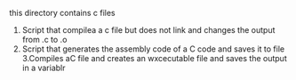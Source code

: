 this directory contains c files
1. Script that compilea a c file but does not link and changes the output from .c to .o
2. Script that generates the assembly code of a C code and saves it to file
3.Compiles aC file and creates an wxcecutable file and saves the output  in a variablr
